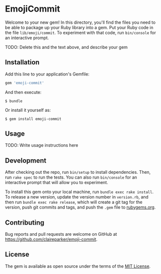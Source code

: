 # EmojiCommit

Welcome to your new gem! In this directory, you'll find the files you need to be able to package up your Ruby library into a gem. Put your Ruby code in the file `lib/emoji/commit`. To experiment with that code, run `bin/console` for an interactive prompt.

TODO: Delete this and the text above, and describe your gem

## Installation

Add this line to your application's Gemfile:

```ruby
gem 'emoji-commit'
```

And then execute:

    $ bundle

Or install it yourself as:

    $ gem install emoji-commit

## Usage

TODO: Write usage instructions here

## Development

After checking out the repo, run `bin/setup` to install dependencies. Then, run `rake spec` to run the tests. You can also run `bin/console` for an interactive prompt that will allow you to experiment.

To install this gem onto your local machine, run `bundle exec rake install`. To release a new version, update the version number in `version.rb`, and then run `bundle exec rake release`, which will create a git tag for the version, push git commits and tags, and push the `.gem` file to [rubygems.org](https://rubygems.org).

## Contributing

Bug reports and pull requests are welcome on GitHub at https://github.com/claireparker/emoji-commit.


## License

The gem is available as open source under the terms of the [MIT License](http://opensource.org/licenses/MIT).

